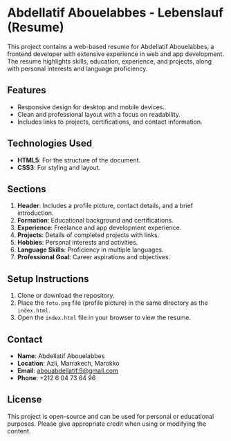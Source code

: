# Abdellatif Abouelabbes - Lebenslauf (Resume)

This project contains a web-based resume for Abdellatif Abouelabbes, a frontend developer with extensive experience in web and app development. The resume highlights skills, education, experience, and projects, along with personal interests and language proficiency.

## Features

- Responsive design for desktop and mobile devices.
- Clean and professional layout with a focus on readability.
- Includes links to projects, certifications, and contact information.

## Technologies Used

- **HTML5**: For the structure of the document.
- **CSS3**: For styling and layout.

## Sections

1. **Header**: Includes a profile picture, contact details, and a brief introduction.
2. **Formation**: Educational background and certifications.
3. **Experience**: Freelance and app development experience.
4. **Projects**: Details of completed projects with links.
5. **Hobbies**: Personal interests and activities.
6. **Language Skills**: Proficiency in multiple languages.
7. **Professional Goal**: Career aspirations and objectives.

## Setup Instructions

1. Clone or download the repository.
2. Place the `foto.png` file (profile picture) in the same directory as the `index.html`.
3. Open the `index.html` file in your browser to view the resume.

## Contact

- **Name**: Abdellatif Abouelabbes
- **Location**: Azli, Marrakech, Marokko
- **Email**: [abouabdellatif.9@gmail.com](mailto:abouabdellatif.9@gmail.com)
- **Phone**: +212 6 04 73 64 96

## License

This project is open-source and can be used for personal or educational purposes. Please give appropriate credit when using or modifying the content.
